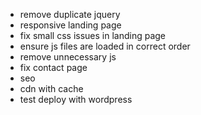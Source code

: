 - remove duplicate jquery
- responsive landing page
- fix small css issues in landing page
- ensure js files are loaded in correct order
- remove unnecessary js
- fix contact page
- seo
- cdn with cache
- test deploy with wordpress
